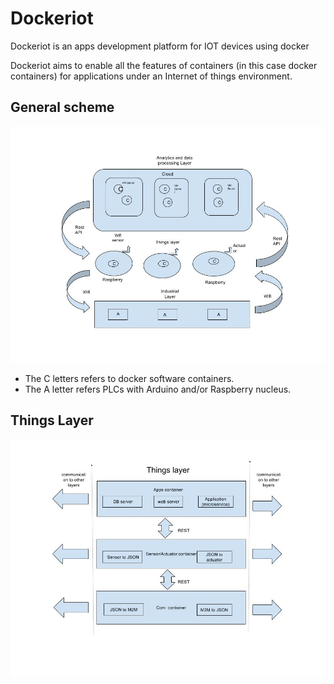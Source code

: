 # Dockeriot

Dockeriot is an apps development platform for IOT devices using docker

Dockeriot aims to enable all the features of containers (in this case docker containers) for applications
under an Internet of things environment. 


## General scheme


<img src="./IOtplatform2.jpg">

* The C letters refers to docker software containers.
* The A letter refers PLCs with Arduino and/or Raspberry nucleus.

## Things Layer

<img src="./Things layer2(1).jpg ">
 






